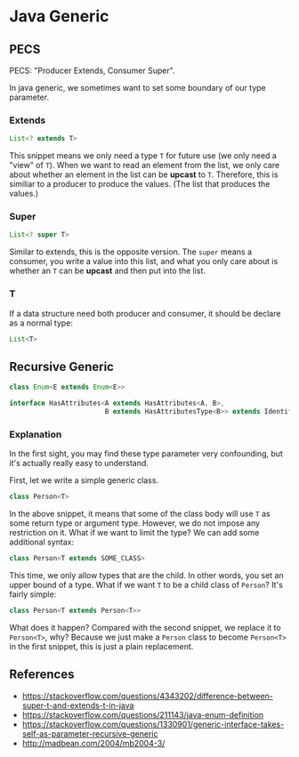 # Java Generic

## PECS
PECS: "Producer Extends, Consumer Super".

In java generic, we sometimes want to set some boundary of our type parameter.

### Extends
```java
List<? extends T>
```
This snippet means we only need a type `T` for future use (we only need a "view" of `T`). When we want to read an element from the list, we only care about whether an element in the list can be **upcast** to `T`. Therefore, this is similiar to a producer to produce the values. (The list that produces the values.)

### Super
```java
List<? super T>
```
Similar to extends, this is the opposite version. The `super` means a consumer, you write a value into this list, and what you only care about is whether an `T` can be **upcast** and then put into the list.

### T
If a data structure need both producer and consumer, it should be declare as a normal type:
```java
List<T>
```

## Recursive Generic
```java
class Enum<E extends Enum<E>>
```
```java
interface HasAttributes<A extends HasAttributes<A, B>, 
                        B extends HasAttributesType<B>> extends Identification<B>
```

### Explanation
In the first sight, you may find these type parameter very confounding, but it's actually really easy to understand.

First, let we write a simple generic class.
```java
class Person<T>
```

In the above snippet, it means that some of the class body will use `T` as some return type or argument type. However, we do not impose any restriction on it. What if we want to limit the type? We can add some additional syntax:
```java
class Person<T extends SOME_CLASS>
```

This time, we only allow types that are the child. In other words, you set an upper bound of a type. What if we want `T` to be a child class of `Person`? It's fairly simple:
```java
class Person<T extends Person<T>>
```

What does it happen? Compared with the second snippet, we replace it to `Person<T>`, why? Because we just make a `Person` class to become `Person<T>` in the first snippet, this is just a plain replacement.


## References
- https://stackoverflow.com/questions/4343202/difference-between-super-t-and-extends-t-in-java
- https://stackoverflow.com/questions/211143/java-enum-definition
- https://stackoverflow.com/questions/1330901/generic-interface-takes-self-as-parameter-recursive-generic
- http://madbean.com/2004/mb2004-3/